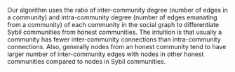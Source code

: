 Our
algorithm uses the ratio of inter-community degree (number of
edges in a community) and intra-community degree (number
of edges emanating from a community) of each community
in the social graph to differentiate Sybil communities from
honest communities. The intuition is that usually a community
has fewer inter-community connections than intra-community
connections. Also, generally nodes from an honest community
tend to have larger number of inter-community edges with
nodes in other honest communities compared to nodes in
Sybil communities. 
